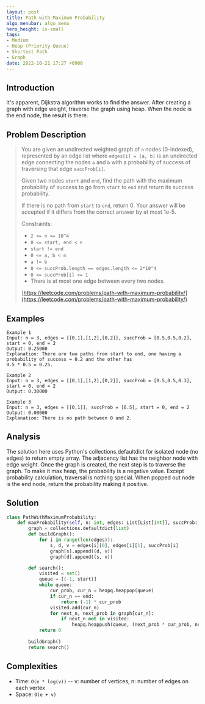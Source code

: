 ```yaml
---
layout: post
title: Path with Maximum Probability
algo_menubar: algo_menu
hero_height: is-small
tags:
- Medium
- Heap (Priority Queue)
- Shortest Path
- Graph
date: 2022-10-21 17:27 +0900
---
```

## Introduction
It's apparent, Dijkstra algorithm works to find the answer.
After creating a graph with edge weight, traverse the graph using heap.
When the node is the end node, the result is there.

## Problem Description
> You are given an undirected weighted graph of `n` nodes (0-indexed), represented by an edge list where
> `edges[i] = [a, b]` is an undirected edge connecting the nodes `a` and `b` with a probability of success of
> traversing that edge `succProb[i]`.
>
> Given two nodes `start` and `end`, find the path with the maximum probability of success to go from `start` to `end`
> and return its success probability.
>
> If there is no path from `start` to `end`, return 0. Your answer will be accepted if it differs from the correct
> answer by at most 1e-5.
>
> Constraints:
> - `2 <= n <= 10^4`
> - `0 <= start, end < n`
> - `start != end`
> - `0 <= a, b < n`
> - `a != b`
> - `0 <= succProb.length == edges.length <= 2*10^4`
> - `0 <= succProb[i] <= 1`
> - There is at most one edge between every two nodes.
>
> [https://leetcode.com/problems/path-with-maximum-probability/](https://leetcode.com/problems/path-with-maximum-probability/)

## Examples
```
Example 1
Input: n = 3, edges = [[0,1],[1,2],[0,2]], succProb = [0.5,0.5,0.2], start = 0, end = 2
Output: 0.25000
Explanation: There are two paths from start to end, one having a probability of success = 0.2 and the other has
0.5 * 0.5 = 0.25.
```

```
Example 2
Input: n = 3, edges = [[0,1],[1,2],[0,2]], succProb = [0.5,0.5,0.3], start = 0, end = 2
Output: 0.30000
```

```
Example 3
Input: n = 3, edges = [[0,1]], succProb = [0.5], start = 0, end = 2
Output: 0.00000
Explanation: There is no path between 0 and 2.
```

## Analysis
The solution here uses Python's collections.defaultdict for isolated node (no edges) to return empty array.
The adjacency list has the neighbor node with edge weight.
Once the graph is created, the next step is to traverse the graph.
To make it max heap, the probability is a negative value.
Except probability calculation, traversal is nothing special.
When popped out node is the end node, return the probability making it positive.

## Solution
```python
class PathWithMaximumProbability:
    def maxProbability(self, n: int, edges: List[List[int]], succProb: List[float], start: int, end: int) -> float:
        graph = collections.defaultdict(list)
        def buildGraph():
            for i in range(len(edges)):
                s, d, v = edges[i][0], edges[i][1], succProb[i]
                graph[s].append((d, v))
                graph[d].append((s, v))

        def search():
            visited = set()
            queue = [(-1, start)]
            while queue:
                cur_prob, cur_n = heapq.heappop(queue)
                if cur_n == end:
                    return (-1) * cur_prob
                visited.add(cur_n)
                for next_n, next_prob in graph[cur_n]:
                    if next_n not in visited:
                        heapq.heappush(queue, (next_prob * cur_prob, next_n))
            return 0
        
        buildGraph()
        return search() 
```

## Complexities
- Time: `O(e * log(v))` -- v: number of vertices, n: number of edges on each vertex
- Space: `O(e + v)`
